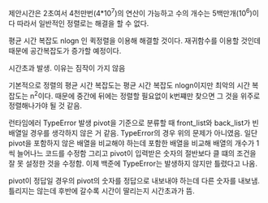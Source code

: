 제안시간은 2초여서 4천만번(4*10<sup>7</sup>)의 연산이 가능하고 수의 개수는 5백만개(10<sup>6</sup>)이다
따라서 일반적인 정렬로는 해결을 할 수 없다.

평균 시간 복잡도 nlogn 인 퀵정렬을 이용해 해결할 것이다.
재귀함수를 이용할 것인데 때문에 공간복잡도가 증가할 예정이다.

시간초과 발생. 이유는 짐작이 가지 않음

기본적으로 정렬의 평균 시간 복잡도는 평균 시간 복잡도 nlogn이지만 최악의 시간 복잡도는 n<sup>2</sup>이다.
때문에 중간에 뒤에는 정렬할 필요없이 k번쨰만 찾으면 그 것을 위주로 정렬해나가야 될 것 같음.

런타임에러 TypeError 발생 pivot을 기준으로 분류할 때 front_list와 back_list가 빈 배열일 경우를 생각하지 않은 거 같음.
TypeError의 경우 위의 문제가 아니였음.
일단 pivot을 포함하지 않은 배열을 비교해야 하는데 포함한 배열을 비교해 배열의 개수가 1씩 늘어나느 코드를 수정함
그리고 pivot이 입력받은 숫자의 절반보다 클 떄의 조건을 잘 못 설정한 것을 수정함.
이제 백준에 TypeError는 발생하지 않지만 틀렸다고 나옴.

pivot이 정답일 경우의 pivot의 숫자를 정답으로 내보내야 하는데 다른 숫자를 내보냄.
틀리지는 않는데 후반에 갈수록 시간이 딸리는지 시간초과가 뜸.